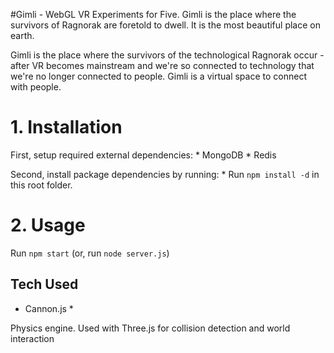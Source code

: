 #Gimli - WebGL VR Experiments for Five.
Gimli is the place where the survivors of Ragnorak are foretold to dwell. It is the most beautiful place on earth.

Gimli is the place where the survivors of the technological Ragnorak occur - after VR becomes mainstream and we're so connected to technology that we're no longer connected to people. Gimli is a virtual space to connect with people.

# 1. Installation
First, setup required external dependencies:
    * MongoDB
    * Redis


Second, install package dependencies by running:
    * Run `npm install -d` in this root folder.

# 2. Usage
Run `npm start` (or, run `node server.js`)


## Tech Used
* Cannon.js *

Physics engine. Used with Three.js for collision detection and world interaction


